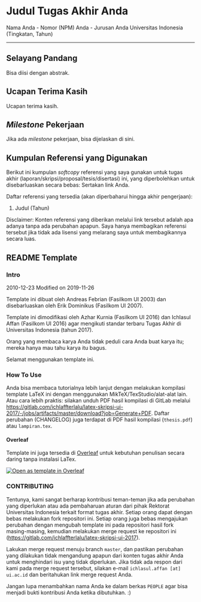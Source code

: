 # Judul Tugas Akhir Anda

Nama Anda - Nomor (NPM) Anda - Jurusan Anda Universitas Indonesia (Tingkatan, Tahun)

----------

## Selayang Pandang
Bisa diisi dengan abstrak.

## Ucapan Terima Kasih
Ucapan terima kasih.

## *Milestone* Pekerjaan
Jika ada *milestone* pekerjaan, bisa dijelaskan di sini.

## Kumpulan Referensi yang Digunakan
Berikut ini kumpulan *softcopy* referensi yang saya gunakan untuk tugas akhir (laporan/skripsi/proposal/tesis/disertasi) ini, yang diperbolehkan untuk disebarluaskan secara bebas: Sertakan link Anda.

Daftar referensi yang tersedia (akan diperbaharui hingga akhir pengerjaan):
1.  Judul (Tahun)

Disclaimer: Konten referensi yang diberikan melalui link tersebut adalah apa adanya tanpa ada perubahan apapun. Saya hanya membagikan referensi tersebut jika tidak ada lisensi yang melarang saya untuk membagikannya secara luas.

## README Template
### Intro
2010-12-23
Modified on 2019-11-26


Template ini dibuat oleh Andreas Febrian (Fasilkom UI 2003)
dan disebarluaskan oleh Erik Dominikus (Fasilkom UI 2007).

Template ini dimodifikasi oleh Azhar Kurnia (Fasilkom UI 2016)
dan Ichlasul Affan (Fasilkom UI 2016) agar mengikuti standar terbaru
Tugas Akhir di Universitas Indonesia (tahun 2017).

Orang yang membaca karya Anda tidak peduli cara Anda buat karya itu;
mereka hanya mau tahu karya itu bagus.

Selamat menggunakan template ini.

### How To Use
Anda bisa membaca tutorialnya lebih lanjut dengan melakukan kompilasi template LaTeX ini dengan menggunakan MikTeX/TexStudio/alat-alat lain.
Atau cara lebih praktis: silakan unduh PDF hasil kompilasi di GitLab melalui https://gitlab.com/ichlaffterlalu/latex-skripsi-ui-2017/-/jobs/artifacts/master/download?job=Generate+PDF.
Daftar perubahan (CHANGELOG) juga terdapat di PDF hasil kompilasi (`thesis.pdf`) atau `lampiran.tex`.

#### Overleaf
Template ini juga tersedia di [Overleaf](https://www.overleaf.com/latex/templates/thesis-template-for-universitas-indonesia/brfkhqvmkzhv) untuk kebutuhan penulisan secara daring tanpa instalasi LaTex.

[![Open as template in Overleaf](https://img.shields.io/badge/Overleaf-Open%20as%20template-green?style=flat-square)](https://www.overleaf.com/project/new/template/9383?id=26018259&latexEngine=pdflatex&mainFile=thesis.tex&templateName=Thesis+Template+for+Universitas+Indonesia&texImage=texlive-full%3A2021.1)

### CONTRIBUTING
Tentunya, kami sangat berharap kontribusi teman-teman jika ada perubahan yang diperlukan atau ada pembaharuan aturan dari pihak Rektorat Universitas Indonesia terkait format tugas akhir.
Setiap orang dapat dengan bebas melakukan fork repositori ini. Setiap orang juga bebas mengajukan perubahan dengan mengubah template ini pada repositori hasil fork masing-masing, kemudian melakukan merge request ke repositori ini (https://gitlab.com/ichlaffterlalu/latex-skripsi-ui-2017).

Lakukan merge request menuju branch `master`, dan pastikan perubahan yang dilakukan tidak mengandung apapun dari konten tugas akhir Anda untuk menghindari isu yang tidak diperlukan.
Jika tidak ada respon dari kami pada merge request tersebut, silakan e-mail `ichlasul.affan [at] ui.ac.id` dan beritahukan link merge request Anda.

Jangan lupa menambahkan nama Anda ke dalam berkas `PEOPLE` agar bisa menjadi bukti kontribusi Anda ketika dibutuhkan. :)
